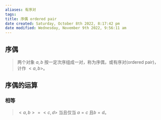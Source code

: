 ```yaml
---
aliases: 有序对
tags: 
title: 序偶 ordered pair
date created: Saturday, October 8th 2022, 8:17:42 pm
date modified: Wednesday, November 9th 2022, 9:56:11 am
---
```


## 序偶

> 两个对象 $a, b$ 按一定次序组成一对，称为序偶，或有序对(ordered pair)，计作 $<a, b>$。

## 序偶的运算

### 相等

> $<a, b> = <c, d>$ 当且仅当 $a = c$ 且$b = d$。


